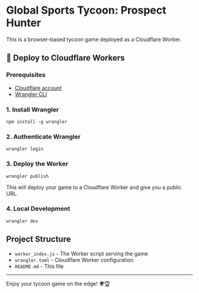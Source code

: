 # Global Sports Tycoon: Prospect Hunter

This is a browser-based tycoon game deployed as a Cloudflare Worker.

## 🚀 Deploy to Cloudflare Workers

### Prerequisites
- [Cloudflare account](https://dash.cloudflare.com/)
- [Wrangler CLI](https://developers.cloudflare.com/workers/wrangler/install/)

### 1. Install Wrangler
```
npm install -g wrangler
```

### 2. Authenticate Wrangler
```
wrangler login
```

### 3. Deploy the Worker
```
wrangler publish
```

This will deploy your game to a Cloudflare Worker and give you a public URL.

### 4. Local Development
```
wrangler dev
```

## Project Structure
- `worker_index.js` - The Worker script serving the game
- `wrangler.toml` - Cloudflare Worker configuration
- `README.md` - This file

---
Enjoy your tycoon game on the edge! 🌍🏆 